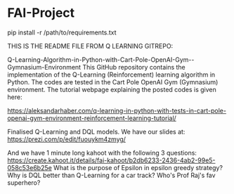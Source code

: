 # FAI-Project


pip install -r /path/to/requirements.txt 

THIS IS THE README FILE FROM Q LEARNING GITREPO:

Q-Learning-Algorithm-in-Python-with-Cart-Pole-OpenAI-Gym--Gymnasium-Environment
This GitHub repository contains the implementation of the Q-Learning (Reinforcement) learning algorithm in Python. The codes are tested in the Cart Pole OpenAI Gym (Gymnasium) environment. The tutorial webpage explaining the posted codes is given here:

https://aleksandarhaber.com/q-learning-in-python-with-tests-in-cart-pole-openai-gym-environment-reinforcement-learning-tutorial/

Finalised Q-Learning and DQL models. 
We have our slides at:
https://prezi.com/p/edit/fuouykm4zmyg/

And we have 1 minute long kahoot with the following 3 questions: 
https://create.kahoot.it/details/fai-kahoot/b2db6233-2436-4ab2-99e5-058c53e6b25e
What is the purpose of Epsilon in epsilon greedy strategy?
Why is DQL better than Q-Learning for a car track? 
Who's Prof Raj's fav superhero?



